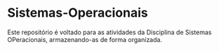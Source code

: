 # Sistemas-Operacionais
Este repositório é voltado para as atividades da Disciplina de Sistemas OPeracionais, armazenando-as de forma organizada.

